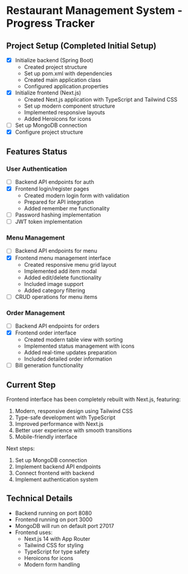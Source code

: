 # Restaurant Management System - Progress Tracker

## Project Setup (Completed Initial Setup)
- [x] Initialize backend (Spring Boot)
  - Created project structure
  - Set up pom.xml with dependencies
  - Created main application class
  - Configured application.properties
- [x] Initialize frontend (Next.js)
  - Created Next.js application with TypeScript and Tailwind CSS
  - Set up modern component structure
  - Implemented responsive layouts
  - Added Heroicons for icons
- [ ] Set up MongoDB connection
- [x] Configure project structure

## Features Status

### User Authentication
- [ ] Backend API endpoints for auth
- [x] Frontend login/register pages
  - Created modern login form with validation
  - Prepared for API integration
  - Added remember me functionality
- [ ] Password hashing implementation
- [ ] JWT token implementation

### Menu Management
- [ ] Backend API endpoints for menu
- [x] Frontend menu management interface
  - Created responsive menu grid layout
  - Implemented add item modal
  - Added edit/delete functionality
  - Included image support
  - Added category filtering
- [ ] CRUD operations for menu items

### Order Management
- [ ] Backend API endpoints for orders
- [x] Frontend order interface
  - Created modern table view with sorting
  - Implemented status management with icons
  - Added real-time updates preparation
  - Included detailed order information
- [ ] Bill generation functionality

## Current Step
Frontend interface has been completely rebuilt with Next.js, featuring:
1. Modern, responsive design using Tailwind CSS
2. Type-safe development with TypeScript
3. Improved performance with Next.js
4. Better user experience with smooth transitions
5. Mobile-friendly interface

Next steps:
1. Set up MongoDB connection
2. Implement backend API endpoints
3. Connect frontend with backend
4. Implement authentication system

## Technical Details
- Backend running on port 8080
- Frontend running on port 3000
- MongoDB will run on default port 27017
- Frontend uses:
  - Next.js 14 with App Router
  - Tailwind CSS for styling
  - TypeScript for type safety
  - Heroicons for icons
  - Modern form handling
